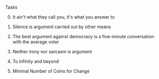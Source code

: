 Tasks

 0. It ain't what they call you, it's what you answer to

 1. Silence is argument carried out by other means

 2. The best argument against democracy is a five-minute conversation with the average voter

 3. Neither irony nor sarcasm is argument

 4. To infinity and beyond

 5. Minimal Number of Coins for Change
